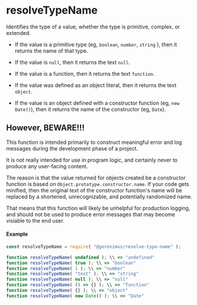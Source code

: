 # resolveTypeName

Identifies the type of a value, whether the type is primitive, complex, or extended.

- If the value is a primitive type (eg, `boolean`, `number`, `string` ), then it returns the name of that type.

- If the value is `null`, then it returns the text `null`.

- If the value is a function, then it returns the text `function`.

- If the value was defined as an object literal, then it returns the text `object`.

- If the value is an object defined with a constructor function (eg, `new Date()`), then it returns the name of the constructor (eg, `Date`).

## However, BEWARE!!!

This function is intended primarily to construct meaningful error and log messages during the development phase of a project.

It is not really intended for use in program logic, and certainly never to produce any user-facing content.

The reason is that the value returned for objects created be a constructor function is based on `Object.prototype.constructor.name`. If your code gets minified, then the original text of the constructor function's name will be replaced by a shortened, unrecognizable, and potentially randomized name.

That means that this function will likely be unhelpful for production logging, and should not be used to produce error messages that may become visiable to the end user.

#### Example

```javascript
const resolveTypeName = require( "@geronimus/resolve-type-name" );

function resolveTypeName( undefined ); \\ => "undefined"
function resolveTypeName( true ); \\ => "boolean"
function resolveTypeName( 1 ); \\ => "number"
function resolveTypeName( "text" ); \\ => "string"
function resolveTypeName( null ); \\ => "null"
function resolveTypeName( () => {} ); \\ => "function"
function resolveTypeName( {} ); \\ => "object"
function resolveTypeName( new Date() ); \\ => "Date"
```

